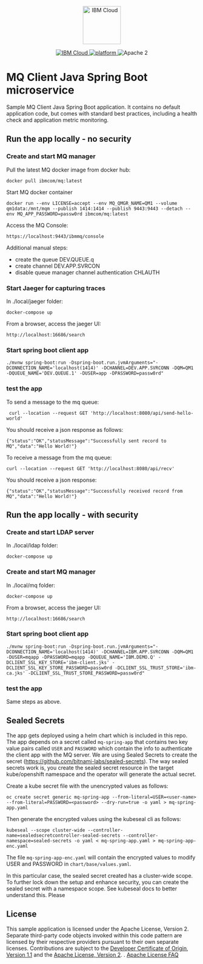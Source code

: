 <p align="center">
    <a href="https://cloud.ibm.com">
        <img src="https://landscape.cncf.io/logos/ibm-cloud-kcsp.svg" height="100" alt="IBM Cloud">
    </a>
</p>

<p align="center">
    <a href="https://cloud.ibm.com">
    <img src="https://img.shields.io/badge/IBM%20Cloud-powered-blue.svg" alt="IBM Cloud">
    </a>
    <a href="https://www.ibm.com/developerworks/learn/java/">
    <img src="https://img.shields.io/badge/platform-java-lightgrey.svg?style=flat" alt="platform">
    </a>
    <img src="https://img.shields.io/badge/license-Apache2-blue.svg?style=flat" alt="Apache 2">
</p>


# MQ Client Java Spring Boot microservice

Sample MQ Client Java Spring Boot application. It contains no default application code, but comes with standard best practices, including a health check and application metric monitoring.


## Run the app locally - no security

### Create and start MQ manager 

Pull the latest MQ docker image from docker hub:

```
docker pull ibmcom/mq:latest
```

Start MQ docker container
```
docker run --env LICENSE=accept --env MQ_QMGR_NAME=QM1 --volume qm1data:/mnt/mqm --publish 1414:1414 --publish 9443:9443 --detach --env MQ_APP_PASSWORD=passw0rd ibmcom/mq:latest
```

Access the MQ Console:

```
https://localhost:9443/ibmmq/console
```

Additional manual steps:
* create the queue DEV.QUEUE.q 
* create channel DEV.APP.SVRCON 
* disable queue manager channel authentication CHLAUTH

### Start Jaeger for capturing traces

In ./local/jaeger folder:
```
docker-compose up
```

From a browser, access the jaeger UI:
```
http://localhost:16686/search
```

### Start spring boot client app

```
./mvnw spring-boot:run -Dspring-boot.run.jvmArguments="-DCONNECTION_NAME='localhost(1414)' -DCHANNEL=DEV.APP.SVRCONN -DQM=QM1 -DQUEUE_NAME='DEV.QUEUE.1' -DUSER=app -DPASSWORD=passw0rd"
```

### test the app

To send a message to the mq queue:
```
 curl --location --request GET 'http://localhost:8080/api/send-hello-world'
 ```
 You should receive a json response as follows:
 ```
 {"status":"OK","statusMessage":"Successfully sent record to MQ","data":"Hello World!"}
 ```
 
 To receive a message from the mq queue:
 ```
 curl --location --request GET 'http://localhost:8080/api/recv'
 ```
 
You should receive a json response:
```
{"status":"OK","statusMessage":"Successfully received record from MQ","data":"Hello World!"}
```

## Run the app locally - with security

### Create and start LDAP server

In ./local/ldap folder:
```
docker-compose up
```

### Create and start MQ manager 

In ./local/mq folder:
```
docker-compose up
```

From a browser, access the jaeger UI:
```
http://localhost:16686/search
```

### Start spring boot client app

```
./mvnw spring-boot:run -Dspring-boot.run.jvmArguments="-DCONNECTION_NAME='localhost(1414)' -DCHANNEL=IBM.APP.SVRCONN -DQM=QM1 -DUSER=mqapp -DPASSWORD=mqapp -DQUEUE_NAME='IBM.DEMO.Q' -DCLIENT_SSL_KEY_STORE='ibm-client.jks' -DCLIENT_SSL_KEY_STORE_PASSWORD=passw0rd -DCLIENT_SSL_TRUST_STORE='ibm-ca.jks' -DCLIENT_SSL_TRUST_STORE_PASSWORD=passw0rd"
```

### test the app

Same steps as above.


## Sealed Secrets

The app gets deployed using a helm chart which is included in this repo.
The app depends on a secret called `mq-spring-app` that contains two key value pairs
called `USER` and `PASSWORD` which contain the info to authenticate the client app with the MQ server.
We are using Sealed Secrets to create the secret (https://github.com/bitnami-labs/sealed-secrets).
The way sealed secrets work is, you create the sealed secret resource in the target kube/openshift namespace
and the operator will generate the actual secret.

Create a kube secret file with the unencrypted values as follows:

```
oc create secret generic mq-spring-app --from-literal=USER=<user-name> --from-literal=PASSWORD=<password> --dry-run=true -o yaml > mq-spring-app.yaml
```

Then generate the encrypted values using the kubeseal cli as follows:

```
kubeseal --scope cluster-wide --controller-name=sealedsecretcontroller-sealed-secrets --controller-namespace=sealed-secrets -o yaml < mq-spring-app.yaml > mq-spring-app-enc.yaml
```
The file `mq-spring-app-enc.yaml`  will contain the encrypted values to modify  USER and PASSWORD in  `chart/base/values.yaml`.

In this particular case, the sealed secret created has a cluster-wide scope.
To further lock down the setup and enhance security, you can create the sealed secret with a namespace scope.
See kubeseal docs to better understand this. Please



## License

This sample application is licensed under the Apache License, Version 2. Separate third-party code objects invoked within this code pattern are licensed by their respective providers pursuant to their own separate licenses. Contributions are subject to the [Developer Certificate of Origin, Version 1.1](https://developercertificate.org/) and the [Apache License, Version 2](https://www.apache.org/licenses/LICENSE-2.0.txt).
.
[Apache License FAQ](https://www.apache.org/foundation/license-faq.html#WhatDoesItMEAN)
